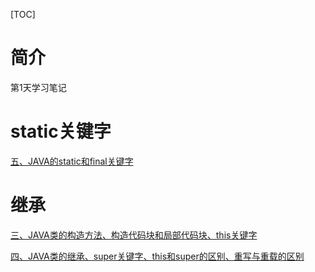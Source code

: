 [TOC]



# 简介

第1天学习笔记



# static关键字

[五、JAVA的static和final关键字](https://blog.csdn.net/qq_38367575/article/details/120199321)

# 继承

[三、JAVA类的构造方法、构造代码块和局部代码块、this关键字](https://blog.csdn.net/qq_38367575/article/details/120198692)

[四、JAVA类的继承、super关键字、this和super的区别、重写与重载的区别](https://blog.csdn.net/qq_38367575/article/details/120199080)



